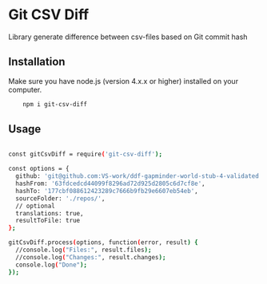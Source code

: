 # Git CSV Diff

Library generate difference between csv-files based on Git commit hash

## Installation

Make sure you have node.js (version 4.x.x or higher) installed on your computer.

```bash
    npm i git-csv-diff
```

## Usage

```bash

const gitCsvDiff = require('git-csv-diff');

const options = {
  github: 'git@github.com:VS-work/ddf-gapminder-world-stub-4-validated.git',
  hashFrom: '63fdcedcd44099f8296ad72d925d2805c6d7cf8e',
  hashTo: '177cbf088612423289c7666b9fb29e6607eb54eb',
  sourceFolder: './repos/',
  // optional
  translations: true,
  resultToFile: true
};

gitCsvDiff.process(options, function(error, result) {
  //console.log("Files:", result.files);
  //console.log("Changes:", result.changes);
  console.log("Done");
});

```
